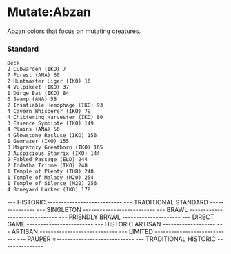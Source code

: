 # Mutate:Abzan
Abzan colors that focus on mutating creatures.

### Standard
```
Deck
2 Cubwarden (IKO) 7
7 Forest (ANA) 60
2 Huntmaster Liger (IKO) 16
4 Vulpikeet (IKO) 37
1 Dirge Bat (IKO) 84
6 Swamp (ANA) 58
2 Insatiable Hemophage (IKO) 93
4 Cavern Whisperer (IKO) 79
4 Chittering Harvester (IKO) 80
3 Essence Symbiote (IKO) 149
4 Plains (ANA) 56
4 Glowstone Recluse (IKO) 156
1 Gemrazer (IKO) 155
3 Migratory Greathorn (IKO) 165
2 Auspicious Starrix (IKO) 144
2 Fabled Passage (ELD) 244
2 Indatha Triome (IKO) 248
1 Temple of Plenty (THB) 248
1 Temple of Malady (M20) 254
1 Temple of Silence (M20) 256
4 Boneyard Lurker (IKO) 178
```

--- HISTORIC ---------------------------
--- TRADITIONAL STANDARD ---------------
--- SINGLETON --------------------------
--- BRAWL ------------------------------
--- FRIENDLY BRAWL ---------------------
--- DIRECT GAME ------------------------
--- HISTORIC ARTISAN -------------------
--- ARTISAN ----------------------------
--- LIMITED ----------------------------
--- PAUPER =----------------------------
--- TRADITIONAL HISTORIC ---------------